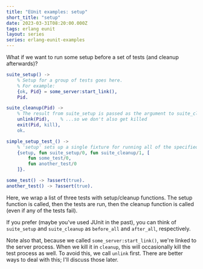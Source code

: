 ```yaml
---
title: "EUnit examples: setup"
short_title: "setup"
date: 2023-03-31T08:20:00.000Z
tags: erlang eunit
layout: series
series: erlang-eunit-examples
---
```


What if we want to run some setup before a set of tests (and cleanup afterwards)?

```erlang
suite_setup() ->
    % Setup for a group of tests goes here.
    % For example:
    {ok, Pid} = some_server:start_link(),
    Pid.

suite_cleanup(Pid) ->
    % The result from suite_setup is passed as the argument to suite_cleanup.
    unlink(Pid),    % ...so we don't also get killed
    exit(Pid, kill),
    ok.

simple_setup_test_() ->
    % 'setup' sets up a single fixture for running all of the specified tests.
    {setup, fun suite_setup/0, fun suite_cleanup/1, [
        fun some_test/0,
        fun another_test/0
    ]}.

some_test() -> ?assert(true).
another_test() -> ?assert(true).
```

Here, we wrap a list of three tests with setup/cleanup functions. The setup function is called, then the tests are run,
then the cleanup function is called (even if any of the tests fail).

If you prefer (maybe you've used JUnit in the past), you can think of `suite_setup` and `suite_cleanup` as `before_all`
and `after_all`, respectively.

Note also that, because we called `some_server:start_link()`, we're linked to the server process. When we kill it in
`cleanup`, this will occasionally kill the test process as well. To avoid this, we call `unlink` first. There are better
ways to deal with this; I'll discuss those later.
